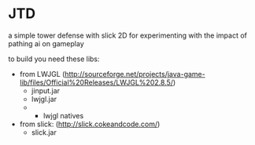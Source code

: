 JTD
===

a simple tower defense with slick 2D for experimenting with the impact of pathing ai on gameplay

to build you need these libs:
  - from LWJGL (http://sourceforge.net/projects/java-game-lib/files/Official%20Releases/LWJGL%202.8.5/)
    - jinput.jar
    - lwjgl.jar
    - + lwjgl natives
  - from slick: (http://slick.cokeandcode.com/)
    - slick.jar

